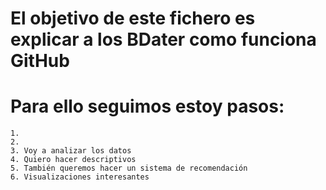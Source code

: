 # El objetivo de este fichero es explicar a los BDater como funciona GitHub

# Para ello seguimos estoy pasos:

	1.
	2.
	3. Voy a analizar los datos
	4. Quiero hacer descriptivos
	5. También queremos hacer un sistema de recomendación
	6. Visualizaciones interesantes

